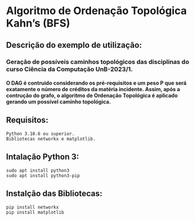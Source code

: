 # Algoritmo de Ordenação Topológica Kahn’s (BFS)

## Descrição do exemplo de utilização:
### Geração de possíveis caminhos topológicos das disciplinas do curso Ciência da Computação UnB-2023/1. 
 
#### O DAG é contruido considerando os pré-requisitos e um peso P que será exatamente o número de créditos da matéria incidente. Assim, após a contrução do grafo, o algoritmo de Ordenação Topológica é aplicado gerando um possível caminho topológica.

## Requisitos:
		
 	Python 3.10.6 ou superior.
	Bibliotecas networkx e matplotlib.

## Intalação Python 3:

	sudo apt install python3
	sudo apt install python3-pip

## Instalção das Bibliotecas:

	pip install networkx
	pip install matplotlib
